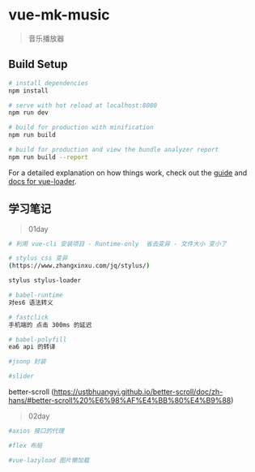 # vue-mk-music

> 音乐播放器

## Build Setup

``` bash
# install dependencies
npm install

# serve with hot reload at localhost:8080
npm run dev

# build for production with minification
npm run build

# build for production and view the bundle analyzer report
npm run build --report
```

For a detailed explanation on how things work, check out the [guide](http://vuejs-templates.github.io/webpack/) and [docs for vue-loader](http://vuejs.github.io/vue-loader).

## 学习笔记

> 01day

``` bash
# 利用 vue-cli 安装项目 - Runtime-only  省去变异 - 文件大小 变小了

# stylus css 变异
(https://www.zhangxinxu.com/jq/stylus/)

stylus stylus-loader

# babel-runtime 
对es6 语法转义

# fastclick
手机端的 点击 300ms 的延迟

# babel-polyfill
ea6 api 的转译

#jsonp 封装

#slider 
```
better-scroll
(https://ustbhuangyi.github.io/better-scroll/doc/zh-hans/#better-scroll%20%E6%98%AF%E4%BB%80%E4%B9%88)

> 02day

``` bash
#axios 接口的代理

#flex 布局

#vue-lazyload 图片懒加载



